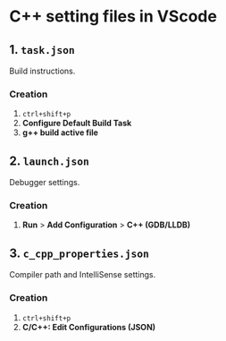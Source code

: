 # C++ setting files in VScode



## 1. ```task.json``` 

Build instructions.

### Creation

1. ```ctrl+shift+p``` 
2. **Configure Default Build Task** 
3. **g++ build active file** 



## 2. ```launch.json``` 

Debugger settings.

### Creation

1. **Run** > **Add Configuration** > **C++ (GDB/LLDB)** 



## 3. ```c_cpp_properties.json``` 

Compiler path and IntelliSense settings.

### Creation

1. ```ctrl+shift+p``` 
2. **C/C++: Edit Configurations (JSON)** 
